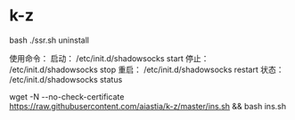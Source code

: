 # k-z

bash ./ssr.sh uninstall


使用命令：
启动： /etc/init.d/shadowsocks start
停止： /etc/init.d/shadowsocks stop
重启： /etc/init.d/shadowsocks restart
状态： /etc/init.d/shadowsocks status

wget -N --no-check-certificate https://raw.githubusercontent.com/aiastia/k-z/master/ins.sh  && bash ins.sh
